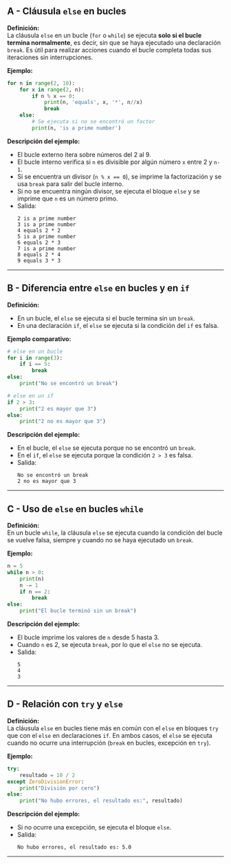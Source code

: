 ## A - Cláusula `else` en bucles

**Definición:**  
La cláusula `else` en un bucle (`for` o `while`) se ejecuta **solo si el bucle termina normalmente**, es decir, sin que se haya ejecutado una declaración `break`. Es útil para realizar acciones cuando el bucle completa todas sus iteraciones sin interrupciones.

**Ejemplo:**

```python
for n in range(2, 10):
    for x in range(2, n):
        if n % x == 0:
            print(n, 'equals', x, '*', n//x)
            break
    else:
        # Se ejecuta si no se encontró un factor
        print(n, 'is a prime number')
```

**Descripción del ejemplo:**

- El bucle externo itera sobre números del 2 al 9.
- El bucle interno verifica si `n` es divisible por algún número `x` entre 2 y `n-1`.
- Si se encuentra un divisor (`n % x == 0`), se imprime la factorización y se usa `break` para salir del bucle interno.
- Si no se encuentra ningún divisor, se ejecuta el bloque `else` y se imprime que `n` es un número primo.
- Salida:
  ```
  2 is a prime number
  3 is a prime number
  4 equals 2 * 2
  5 is a prime number
  6 equals 2 * 3
  7 is a prime number
  8 equals 2 * 4
  9 equals 3 * 3
  ```

---

## B - Diferencia entre `else` en bucles y en `if`

**Definición:**

- En un bucle, el `else` se ejecuta si el bucle termina sin un `break`.
- En una declaración `if`, el `else` se ejecuta si la condición del `if` es falsa.

**Ejemplo comparativo:**

```python
# else en un bucle
for i in range(3):
    if i == 5:
        break
else:
    print("No se encontró un break")

# else en un if
if 2 > 3:
    print("2 es mayor que 3")
else:
    print("2 no es mayor que 3")
```

**Descripción del ejemplo:**

- En el bucle, el `else` se ejecuta porque no se encontró un `break`.
- En el `if`, el `else` se ejecuta porque la condición `2 > 3` es falsa.
- Salida:
  ```
  No se encontró un break
  2 no es mayor que 3
  ```

---

## C - Uso de `else` en bucles `while`

**Definición:**  
En un bucle `while`, la cláusula `else` se ejecuta cuando la condición del bucle se vuelve falsa, siempre y cuando no se haya ejecutado un `break`.

**Ejemplo:**

```python
n = 5
while n > 0:
    print(n)
    n -= 1
    if n == 2:
        break
else:
    print("El bucle terminó sin un break")
```

**Descripción del ejemplo:**

- El bucle imprime los valores de `n` desde 5 hasta 3.
- Cuando `n` es 2, se ejecuta `break`, por lo que el `else` no se ejecuta.
- Salida:
  ```
  5
  4
  3
  ```

---

## D - Relación con `try` y `else`

**Definición:**  
La cláusula `else` en bucles tiene más en común con el `else` en bloques `try` que con el `else` en declaraciones `if`. En ambos casos, el `else` se ejecuta cuando no ocurre una interrupción (`break` en bucles, excepción en `try`).

**Ejemplo:**

```python
try:
    resultado = 10 / 2
except ZeroDivisionError:
    print("División por cero")
else:
    print("No hubo errores, el resultado es:", resultado)
```

**Descripción del ejemplo:**

- Si no ocurre una excepción, se ejecuta el bloque `else`.
- Salida:
  ```
  No hubo errores, el resultado es: 5.0
  ```

---
